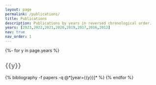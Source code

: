 ```yaml
---
layout: page
permalink: /publications/
title: Publications
description: Publications by years in reversed chronological order.
years: [2023,2022,2021,2020,2019,2017,2016,2012]
nav: true
nav_order: 1
---
```

<!-- _pages/publications.md -->
<div class="publications">

{%- for y in page.years %}
  <h2 class="year"><font color="grey">{{y}}</font></h2>
  {% bibliography -f papers -q @*[year={{y}}]* %}
{% endfor %}

</div>

